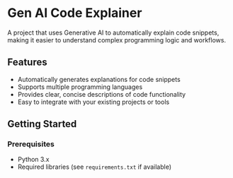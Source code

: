 # Gen AI Code Explainer

A project that uses Generative AI to automatically explain code snippets, making it easier to understand complex programming logic and workflows.

## Features

- Automatically generates explanations for code snippets
- Supports multiple programming languages
- Provides clear, concise descriptions of code functionality
- Easy to integrate with your existing projects or tools

## Getting Started

### Prerequisites

- Python 3.x
- Required libraries (see `requirements.txt` if available)